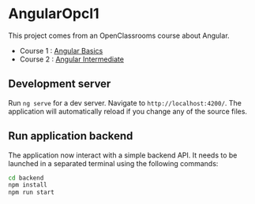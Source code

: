 # AngularOpcl1

This project comes from an OpenClassrooms course about Angular.
 - Course 1 : [Angular Basics](https://openclassrooms.com/fr/courses/7471261-debutez-avec-angular)
 - Course 2 : [Angular Intermediate](https://openclassrooms.com/fr/courses/7471271-completez-vos-connaissances-sur-angular)

## Development server

Run `ng serve` for a dev server. Navigate to `http://localhost:4200/`. The application will automatically reload if you change any of the source files.

## Run application backend

The application now interact with a simple backend API. It needs to be launched in a separated terminal using the following commands: 

```bash
cd backend
npm install
npm run start
```
